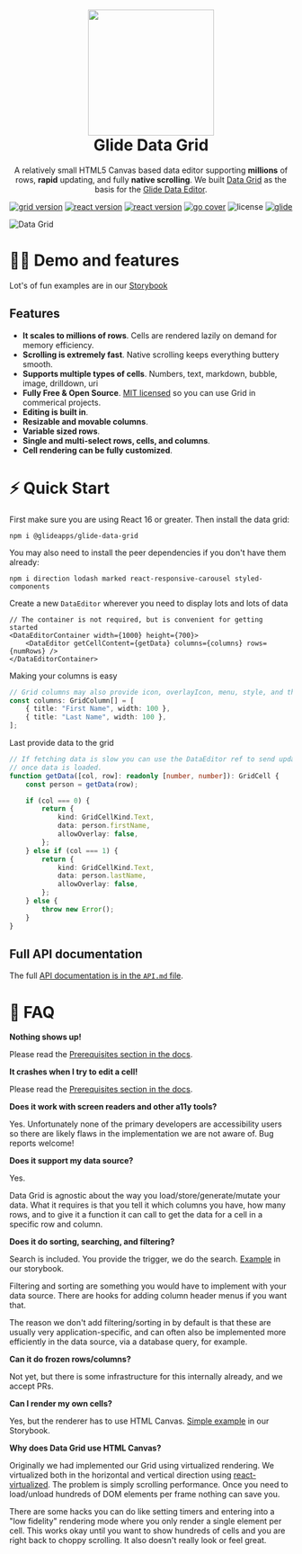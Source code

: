 <h1 align="center">
  <img src="../icon.png" width="224px"/><br/>
  <b>Glide Data Grid</b>
</h1>
<p align="center">A relatively small HTML5 Canvas based data editor supporting <b>millions</b> of rows, <b>rapid</b> updating, and fully <b>native scrolling</b>. We built <a href="https://grid.glideapps.com" target="_blank">Data Grid</a> as the basis for the <a href="https://docs.glideapps.com/all/reference/data-editor/introduction-to-the-data-editor" target="_blank">Glide Data Editor</a>.</p>

<p align="center"><a href="https://github.com/glideapps/glide-data-grid/releases" target="_blank"><img src="https://img.shields.io/badge/version-v3.0.1-blue?style=for-the-badge&logo=none" alt="grid version" /></a>&nbsp;<a href="https://reactjs.org/" target="_blank"><img src="https://img.shields.io/badge/React-16+-00ADD8?style=for-the-badge&logo=react" alt="react version" /></a>&nbsp;<a href="https://www.typescriptlang.org/" target="_blank"><img src="https://img.shields.io/badge/Typescript-grey?style=for-the-badge&logo=typescript" alt="react version" /></a>&nbsp;<a href="https://bundlephobia.com/package/@glideapps/glide-data-grid" target="_blank"><img src="https://img.shields.io/badge/Bundle_Size-49.6kb-success?style=for-the-badge&logo=none" alt="go cover" /></a>&nbsp;<img src="https://img.shields.io/badge/license-mit-red?style=for-the-badge&logo=none" alt="license" />&nbsp;<a href="https://www.glideapps.com/jobs" target="_blank"><img src="https://img.shields.io/badge/❤_Made_by-Glide-11CCE5?style=for-the-badge&logo=none" alt="glide" /></a></p>

![Data Grid](.,/data-grid.jpg)

# 👩‍💻 Demo and features

Lot's of fun examples are in our [Storybook](https://glideapps.github.io/glide-data-grid)

## Features

-   **It scales to millions of rows**. Cells are rendered lazily on demand for memory efficiency.
-   **Scrolling is extremely fast**. Native scrolling keeps everything buttery smooth.
-   **Supports multiple types of cells**. Numbers, text, markdown, bubble, image, drilldown, uri
-   **Fully Free & Open Source**. [MIT licensed](LICENSE) so you can use Grid in commerical projects.
-   **Editing is built in**.
-   **Resizable and movable columns**.
-   **Variable sized rows**.
-   **Single and multi-select rows, cells, and columns**.
-   **Cell rendering can be fully customized**.

# ⚡ Quick Start

First make sure you are using React 16 or greater. Then install the data grid:

```
npm i @glideapps/glide-data-grid
```

You may also need to install the peer dependencies if you don't have them already:

```
npm i direction lodash marked react-responsive-carousel styled-components
```

Create a new `DataEditor` wherever you need to display lots and lots of data

```tsx
// The container is not required, but is convenient for getting started
<DataEditorContainer width={1000} height={700}>
    <DataEditor getCellContent={getData} columns={columns} rows={numRows} />
</DataEditorContainer>
```

Making your columns is easy

```ts
// Grid columns may also provide icon, overlayIcon, menu, style, and theme overrides
const columns: GridColumn[] = [
    { title: "First Name", width: 100 },
    { title: "Last Name", width: 100 },
];
```

Last provide data to the grid

```ts
// If fetching data is slow you can use the DataEditor ref to send updates for cells
// once data is loaded.
function getData([col, row]: readonly [number, number]): GridCell {
    const person = getData(row);

    if (col === 0) {
        return {
            kind: GridCellKind.Text,
            data: person.firstName,
            allowOverlay: false,
        };
    } else if (col === 1) {
        return {
            kind: GridCellKind.Text,
            data: person.lastName,
            allowOverlay: false,
        };
    } else {
        throw new Error();
    }
}
```

## Full API documentation

The full [API documentation is in the `API.md` file](API.md).

# 📒 FAQ

**Nothing shows up!**

Please read the [Prerequisites section in the docs](API.md).

**It crashes when I try to edit a cell!**

Please read the [Prerequisites section in the docs](API.md).

**Does it work with screen readers and other a11y tools?**

Yes. Unfortunately none of the primary developers are accessibility users so there are likely flaws in the implementation we are not aware of. Bug reports welcome!

**Does it support my data source?**

Yes.

Data Grid is agnostic about the way you load/store/generate/mutate your data. What it requires is that you tell it which columns you have, how many rows, and to give it a function it can call to get the data for a cell in a specific row and column.

**Does it do sorting, searching, and filtering?**

Search is included. You provide the trigger, we do the search. [Example](https://glideapps.github.io/glide-data-grid/?path=/story/dataeditor--built-in-search) in our storybook.

Filtering and sorting are something you would have to implement with your data source. There are hooks for adding column header menus if you want that.

The reason we don't add filtering/sorting in by default is that these are usually very application-specific, and can often also be implemented more efficiently in the data source, via a database query, for example.

**Can it do frozen rows/columns?**

Not yet, but there is some infrastructure for this internally already, and we accept PRs.

**Can I render my own cells?**

Yes, but the renderer has to use HTML Canvas. [Simple example](https://glideapps.github.io/glide-data-grid/?path=/story/dataeditor--draw-custom-cells) in our Storybook.

**Why does Data Grid use HTML Canvas?**

Originally we had implemented our Grid using virtualized rendering. We virtualized both in the horizontal and vertical direction using [react-virtualized](https://github.com/bvaughn/react-virtualized). The problem is simply scrolling performance. Once you need to load/unload hundreds of DOM elements per frame nothing can save you.

There are some hacks you can do like setting timers and entering into a "low fidelity" rendering mode where you only render a single element per cell. This works okay until you want to show hundreds of cells and you are right back to choppy scrolling. It also doesn't really look or feel great.
